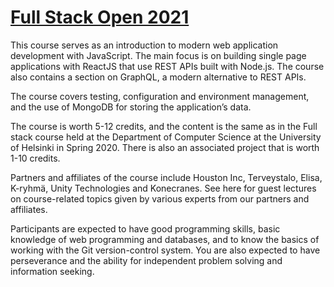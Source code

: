 # [Full Stack Open 2021](https://fullstackopen.com/en/)

This course serves as an introduction to modern web application development with JavaScript. The main focus is on building single page applications with ReactJS that use REST APIs built with Node.js. The course also contains a section on GraphQL, a modern alternative to REST APIs.

The course covers testing, configuration and environment management, and the use of MongoDB for storing the application’s data.

The course is worth 5-12 credits, and the content is the same as in the Full stack course held at the Department of Computer Science at the University of Helsinki in Spring 2020. There is also an associated project that is worth 1-10 credits.

Partners and affiliates of the course include Houston Inc, Terveystalo, Elisa, K-ryhmä, Unity Technologies and Konecranes. See here for guest lectures on course-related topics given by various experts from our partners and affiliates.

Participants are expected to have good programming skills, basic knowledge of web programming and databases, and to know the basics of working with the Git version-control system. You are also expected to have perseverance and the ability for independent problem solving and information seeking.
